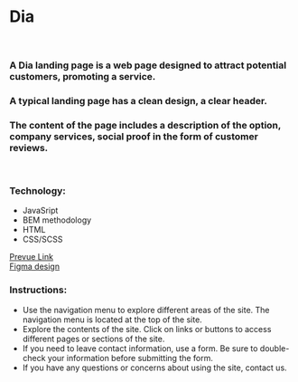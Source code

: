 # Dia

<br/>

### A Dia landing page is a web page designed to attract potential customers, promoting a service.
### A typical landing page has a clean design, a clear header.
### The content of the page includes a description of the option, company services, social proof in the form of customer reviews.
<br/>


### Technology:

- JavaSript
- BEM methodology
- HTML
- CSS/SCSS


[Prevue Link](https://vitaliidox.github.io/dia_landing/) <br/>
[Figma design](https://www.figma.com/file/7qwsWggv9BAxMi2VPhBuPr/Air-(formerly-Dia)?node-id=9138%3A35)

### Instructions:

- Use the navigation menu to explore different areas of the site. The navigation menu is located at the top of the site. 
- Explore the contents of the site. Click on links or buttons to access different pages or sections of the site.
- If you need to leave contact information, use a form. Be sure to double-check your information before submitting the form.
- If you have any questions or concerns about using the site, contact us.
